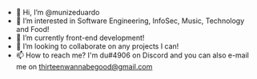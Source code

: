 - 👋 Hi, I’m @munizeduardo
- 👀 I’m interested in Software Engineering, InfoSec, Music, Technology and Food!
- 🌱 I’m currently front-end development!
- 💞️ I’m looking to collaborate on any projects I can!
- 📫 How to reach me? I'm du#4906 on Discord and you can also e-mail me on thirteenwannabegood@gmail.com
